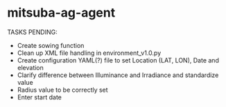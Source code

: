 # mitsuba-ag-agent

TASKS PENDING:
- Create sowing function
- Clean up XML file handling in environment_v1.0.py
- Create configuration YAML(?) file to set Location (LAT, LON), Date and elevation
- Clarify difference between Illuminance and Irradiance and standardize value
- Radius value to be correctly set
- Enter start date
